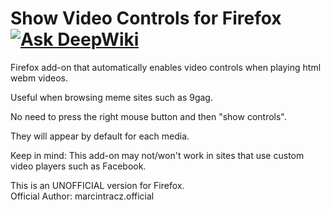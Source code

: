 # Show Video Controls for Firefox [![Ask DeepWiki](https://deepwiki.com/badge.svg)](https://deepwiki.com/FelipheMP/show-video-controls-firefox)
Firefox add-on that automatically enables video controls when playing html webm videos.

Useful when browsing meme sites such as 9gag.

No need to press the right mouse button and then "show controls".

They will appear by default for each media.

Keep in mind: This add-on may not/won't work in sites that use custom video players such as Facebook.

This is an UNOFFICIAL version for Firefox.  
Official Author: marcintracz.official

